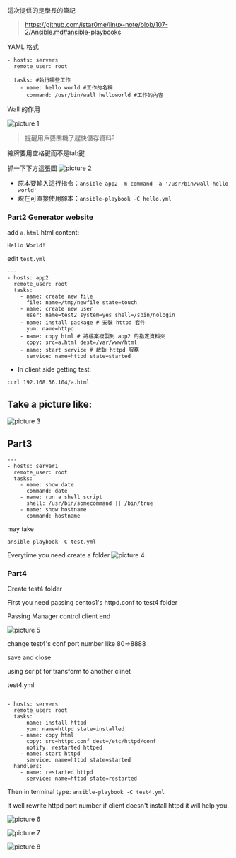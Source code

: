 這次提供的是學長的筆記
> https://github.com/istar0me/linux-note/blob/107-2/Ansible.md#ansible-playbooks

YAML 格式
```
- hosts: servers
  remote_user: root  
  
  tasks: #執行哪些工作
    - name: hello world #工作的名稱
      command: /usr/bin/wall helloworld #工作的內容
```  
Wall 的作用

![picture 1](../../images/e3ec2a07bf7b7e31422c6ae474c2bd77238dc32fd1182de4928e1c42f3d47a4d.png)  
> 提醒用戶要關機了趕快儲存資料?

縮牌要用空格鍵而不是tab鍵

抓一下下方這張圖
![picture 2](../../images/7ed98bb826aa31867c75572a5cb94c71a51a7f0ddb09d028a44c71bccc44cc4b.png)  

- 原本要輸入這行指令：`ansible app2 -m command -a '/usr/bin/wall hello world'`
- 現在可直接使用腳本：`ansible-playbook -C hello.yml`

### Part2 Generator website

add `a.html` html content:

```
Hello World!
```
edit `test.yml`

```
---
- hosts: app2
  remote_user: root
  tasks:
    - name: create new file
      file: name=/tmp/newfile state=touch
    - name: create new user
      user: name=test2 system=yes shell=/sbin/nologin
    - name: install package # 安裝 httpd 套件
      yum: name=httpd
    - name: copy html # 將檔案複製到 app2 的指定資料夾
      copy: src=a.html dest=/var/www/html
    - name: start service # 啟動 httpd 服務
      service: name=httpd state=started

```

- In client side getting test:

```
curl 192.168.56.104/a.html
```

## Take a picture like:

![picture 3](../../images/36ab366324bbcf488ba158bb0ac062e314d97b59d6425ab0e89325b69670830c.png)  


## Part3 

```
---
- hosts: server1
  remote_user: root
  tasks:
    - name: show date
      command: date
    - name: run a shell script
      shell: /usr/bin/somecommand || /bin/true
    - name: show hostname
      command: hostname

```

may take 
```
ansible-playbook -C test.yml
```

Everytime you need create a folder
![picture 4](../../images/064edfd8496e379ae6392cf1c5501524cd76ca03edd4287a62d1db9af597cbd6.png)  

### Part4
Create test4 folder

First you need passing centos1's httpd.conf to test4 folder

Passing Manager control client end

![picture 5](../../images/31251ba85f072623766540a4e73496fe422e92b5d725b69d1c9e07d3d9b15055.png)  

change test4's conf port number like 80->8888

save and close

using script for transform to another clinet

test4.yml
``` 
---
- hosts: servers
  remote_user: root
  tasks:
    - name: install httpd
      yum: name=httpd state=installed
    - name: copy html
      copy: src=httpd.conf dest=/etc/httpd/conf
      notify: restarted httped
    - name: start httpd
      service: name=httpd state=started
  handlers:
    - name: restarted httpd
      service: name=httpd state=restarted

```
Then in terminal type:
`ansible-playbook -C test4.yml`

It well rewrite httpd port number if client doesn't install httpd it will help you.



![picture 6](../../images/a491ad115dcfbcd4d57407ec23b02c1185cd04b8502e841cece9b17b0ab99177.png)  

![picture 7](../../images/307ec43f30d800ba6fe0bb8f518602b59f2da6e320f5cab8dd276574467dee40.png)  

![picture 8](../../images/6e84996e33915aa079f3d0f2468a329aed5c30ae6329747af2f2204eb0249b45.png)  
